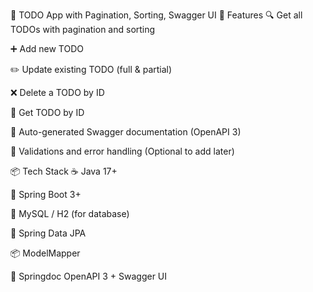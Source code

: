 📝 TODO App with Pagination, Sorting, Swagger UI
🚀 Features
🔍 Get all TODOs with pagination and sorting

➕ Add new TODO

✏️ Update existing TODO (full & partial)

❌ Delete a TODO by ID

📌 Get TODO by ID

📄 Auto-generated Swagger documentation (OpenAPI 3)

🧪 Validations and error handling (Optional to add later)

📦 Tech Stack
☕ Java 17+

🌱 Spring Boot 3+

🐘 MySQL / H2 (for database)

📄 Spring Data JPA

📦 ModelMapper

🔎 Springdoc OpenAPI 3 + Swagger UI

